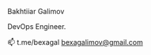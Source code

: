 Bakhtiiar Galimov

DevOps Engineer.

📫 t.me/bexagal bexagalimov@gmail.com 

<!---
BexaGal/BexaGal is a ✨ special ✨ repository because its `README.md` (this file) appears on your GitHub profile.
You can click the Preview link to take a look at your changes.
--->
